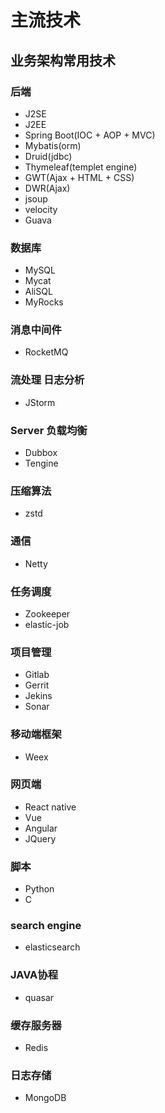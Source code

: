 # 主流技术
## 业务架构常用技术
### 后端
- J2SE
- J2EE
- Spring Boot(IOC + AOP + MVC)
- Mybatis(orm)
- Druid(jdbc)
- Thymeleaf(templet engine)
- GWT(Ajax + HTML + CSS)
- DWR(Ajax)
- jsoup
- velocity
- Guava

### 数据库
- MySQL
- Mycat
- AliSQL
- MyRocks

### 消息中间件
- RocketMQ

### 流处理 日志分析
- JStorm

### Server 负载均衡
- Dubbox
- Tengine

### 压缩算法
- zstd

### 通信
- Netty

### 任务调度
- Zookeeper
- elastic-job

### 项目管理
- Gitlab
- Gerrit
- Jekins
- Sonar

### 移动端框架
- Weex

### 网页端
- React native
- Vue
- Angular
- JQuery

### 脚本
- Python
- C

### search engine
- elasticsearch

### JAVA协程
- quasar

### 缓存服务器
- Redis

### 日志存储
- MongoDB
